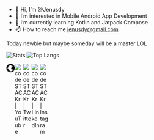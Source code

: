 - 👋 Hi, I’m @Jenusdy
- 👀 I’m interested in Mobile Android App Development 
- 🌱 I’m currently learning Kotlin and Jatpack Compose
- 📫 How to reach me jenusdy@gmail.com

Today newbie but maybe someday will be a master LOL 

![Stats](https://github-readme-stats.vercel.app/api?username=jenusdy&count_private=true&show_icons=true&title_color=1f8ae0&icon_color=1f66e0&text_color=0e0e0e&bg_color=fefefe) 
![Top Langs](https://github-readme-stats.vercel.app/api/top-langs/?username=jenusdy&layout=compact)



[<img align="left" alt="codeSTACKr.com" width="22px" src="https://raw.githubusercontent.com/iconic/open-iconic/master/svg/globe.svg" />][website]
[<img align="left" alt="codeSTACKr | YouTube" width="22px" src="https://cdn.jsdelivr.net/npm/simple-icons@v3/icons/youtube.svg" />][youtube]
[<img align="left" alt="codeSTACKr | Twitter" width="22px" src="https://cdn.jsdelivr.net/npm/simple-icons@v3/icons/twitter.svg" />][twitter]
[<img align="left" alt="codeSTACKr | LinkedIn" width="22px" src="https://cdn.jsdelivr.net/npm/simple-icons@v3/icons/linkedin.svg" />][linkedin]
[<img align="left" alt="codeSTACKr | Instagram" width="22px" src="https://cdn.jsdelivr.net/npm/simple-icons@v3/icons/instagram.svg" />][instagram]


[website]: https://jenusdy.github.io
[twitter]: https://twitter.com/kopikopipagi/
[youtube]: https://www.youtube.com/channel/UCn4eE_HmaEYfwmgppsbvGKg
[instagram]: https://instagram.com/jenusdy_
[linkedin]: https://www.linkedin.com/in/jenusdy/
